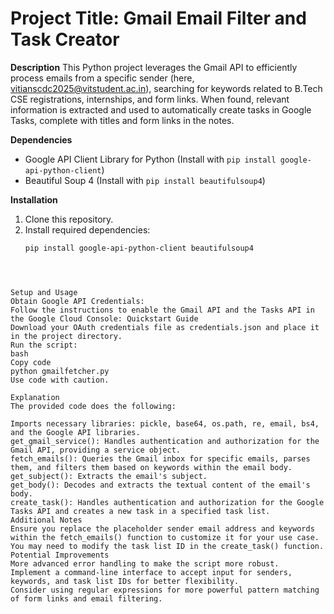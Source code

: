 # Project Title: Gmail Email Filter and Task Creator

**Description**
This Python project leverages the Gmail API to efficiently process emails from a specific sender (here, vitianscdc2025@vitstudent.ac.in), searching for keywords related to B.Tech CSE registrations, internships, and form links. When found, relevant information is extracted and used to automatically create tasks in Google Tasks, complete with titles and form links in the notes.

**Dependencies**

* Google API Client Library for Python (Install with `pip install google-api-python-client`)
* Beautiful Soup 4 (Install with `pip install beautifulsoup4`)

**Installation**

1. Clone this repository.
2. Install required dependencies: 
   ```bash
   pip install google-api-python-client beautifulsoup4
```



Setup and Usage
Obtain Google API Credentials:
Follow the instructions to enable the Gmail API and the Tasks API in the Google Cloud Console: Quickstart Guide
Download your OAuth credentials file as credentials.json and place it in the project directory.
Run the script:
bash
Copy code
python gmailfetcher.py
Use code with caution.

Explanation
The provided code does the following:

Imports necessary libraries: pickle, base64, os.path, re, email, bs4, and the Google API libraries.
get_gmail_service(): Handles authentication and authorization for the Gmail API, providing a service object.
fetch_emails(): Queries the Gmail inbox for specific emails, parses them, and filters them based on keywords within the email body.
get_subject(): Extracts the email's subject.
get_body(): Decodes and extracts the textual content of the email's body.
create_task(): Handles authentication and authorization for the Google Tasks API and creates a new task in a specified task list.
Additional Notes
Ensure you replace the placeholder sender email address and keywords within the fetch_emails() function to customize it for your use case.
You may need to modify the task list ID in the create_task() function.
Potential Improvements
More advanced error handling to make the script more robust.
Implement a command-line interface to accept input for senders, keywords, and task list IDs for better flexibility.
Consider using regular expressions for more powerful pattern matching of form links and email filtering.
